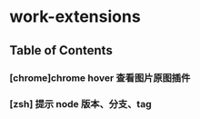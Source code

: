# work-extensions

<!-- START doctoc generated TOC please keep comment here to allow auto update -->
<!-- DON'T EDIT THIS SECTION, INSTEAD RE-RUN doctoc TO UPDATE -->
## Table of Contents

<!-- END doctoc generated TOC please keep comment here to allow auto update -->

### [chrome]chrome hover 查看图片原图插件

### [zsh] 提示 node 版本、分支、tag
